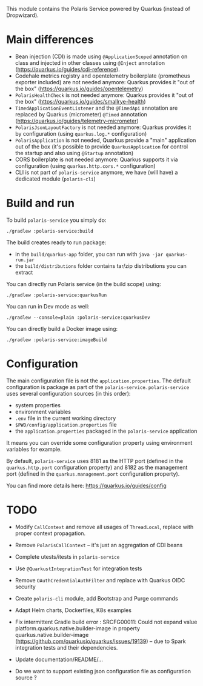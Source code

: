 <!--
  Licensed to the Apache Software Foundation (ASF) under one
  or more contributor license agreements.  See the NOTICE file
  distributed with this work for additional information
  regarding copyright ownership.  The ASF licenses this file
  to you under the Apache License, Version 2.0 (the
  "License"); you may not use this file except in compliance
  with the License.  You may obtain a copy of the License at
 
   http://www.apache.org/licenses/LICENSE-2.0
 
  Unless required by applicable law or agreed to in writing,
  software distributed under the License is distributed on an
  "AS IS" BASIS, WITHOUT WARRANTIES OR CONDITIONS OF ANY
  KIND, either express or implied.  See the License for the
  specific language governing permissions and limitations
  under the License.
-->

This module contains the Polaris Service powered by Quarkus (instead of Dropwizard).

# Main differences

* Bean injection (CDI) is made using `@ApplicationScoped` annotation on class and injected in other classes using `@Inject` annotation (https://quarkus.io/guides/cdi-reference). 
* Codehale metrics registry and opentelemetry boilerplate (prometheus exporter included) are not needed anymore: Quarkus provides it "out of the box" (https://quarkus.io/guides/opentelemetry)
* `PolarisHealthCheck` is not needed anymore: Quarkus provides it "out of the box" (https://quarkus.io/guides/smallrye-health)
* `TimedApplicationEventListener` and the `@TimedApi` annotation are replaced by Quarkus (micrometer) `@Timed` annotation (https://quarkus.io/guides/telemetry-micrometer)
* `PolarisJsonLayoutFactory` is not needed anymore: Quarkus provides it by configuration (using `quarkus.log.*` configuration)
* `PolarisApplication` is not needed, Quarkus provide a "main" application out of the box (it's possible to provide `QuarkusApplication` for control the startup and also using `@Startup` annotation)
* CORS boilerplate is not needed anymore: Quarkus supports it via configuration (using `quarkus.http.cors.*` configuration)
* CLI is not part of `polaris-service` anymore, we have (will have) a dedicated module (`polaris-cli`)

# Build and run

To build `polaris-service` you simply do:

```
./gradlew :polaris-service:build
```

The build creates ready to run package:
* in the `build/quarkus-app` folder, you can run with `java -jar quarkus-run.jar`
* the `build/distributions` folder contains tar/zip distributions you can extract  

You can directly run Polaris service (in the build scope) using:

```
./gradlew :polaris-service:quarkusRun
```

You can run in Dev mode as well:

```
./gradlew --console=plain :polaris-service:quarkusDev
```

You can directly build a Docker image using:

```
./gradlew :polaris-service:imageBuild
```

# Configuration

The main configuration file is not the `application.properties`. The default configuration is
package as part of the `polaris-service`. `polaris-service` uses several configuration sources (in
this order):
* system properties
* environment variables
* `.env` file in the current working directory
* `$PWD/config/application.properties` file
* the `application.properties` packaged in the `polaris-service` application

It means you can override some configuration property using environment variables for example.

By default, `polaris-service` uses 8181 as the HTTP port (defined in the `quarkus.http.port`
configuration property) and 8182 as the management port (defined in the `quarkus.management.port`
configuration property).

You can find more details here: https://quarkus.io/guides/config

# TODO

* Modify `CallContext` and remove all usages of `ThreadLocal`, replace with proper context propagation.
* Remove `PolarisCallContext` – it's just an aggregation of CDI beans
* Complete utests/itests in `polaris-service`
* Use `@QuarkustIntegrationTest` for integration tests
* Remove `OAuthCredentialAuthFilter` and replace with Quarkus OIDC security
* Create `polaris-cli` module, add Bootstrap and Purge commands
* Adapt Helm charts, Dockerfiles, K8s examples
* Fix intermittent Gradle build error : SRCFG00011: Could not expand value
  platform.quarkus.native.builder-image in property quarkus.native.builder-image
  (https://github.com/quarkusio/quarkus/issues/19139) – due to Spark integration tests and their
  dependencies.

* Update documentation/README/...

* Do we want to support existing json configuration file as configuration source ?
